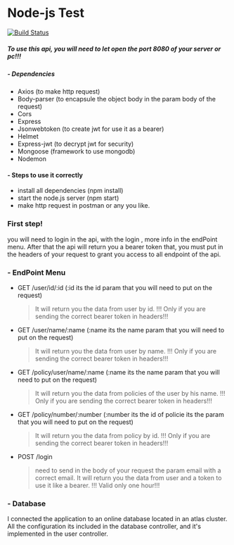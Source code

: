 # Node-js Test
[![Build Status](https://travis-ci.org/joemccann/dillinger.svg?branch=master)](https://travis-ci.org/joemccann/dillinger)

##### To use this api, you will need to let open the port 8080 of your server or pc!!!
##### - Dependencies
  - Axios (to make http request)
  - Body-parser (to encapsule  the object body in the param body of the request)
  - Cors
  - Express
  - Jsonwebtoken (to create jwt for use it as a bearer)
  - Helmet
  - Express-jwt (to decrypt jwt for security)
  - Mongoose (framework to use mongodb)
  - Nodemon

#### - Steps to use it correctly
  - install all dependencies (npm install)
  - start the node.js server (npm start)
  - make http request in postman or any you like.

### First step!
you will need to login in the api, with the login , more info in the endPoint menu.
After that the api will return you a bearer token that, you must put in the headers of your request to grant you access to all endpoint of the api.

### - EndPoint Menu
  - GET /user/id/:id (:id its the id param that you will need to put on the request)
    > It will return you the data from user by id.
    > !!! Only if you are sending the correct bearer token in headers!!!
  - GET /user/name/:name (:name its the name param that you will need to put on the request)
    > It will return you the data from user by name.
    > !!! Only if you are sending the correct bearer token in headers!!!
  - GET /policy/user/name/:name (:name its the name param that you will need to put on the request)
    > It will return you the data from policies of the user by his name.
    > !!! Only if you are sending the correct bearer token in headers!!!
- GET /policy/number/:number (:number its the id of policie its the param that you will need to put on the request)
    > It will return you the data from policy by id.
    > !!! Only if you are sending the correct bearer token in headers!!!
- POST /login 
    > need to send in the body of your request the param email with a correct email.
    > It will return you the data from user and a token to use it like a bearer.
    > !!! Valid only one hour!!!

### - Database

I connected the application to an online database located in an atlas cluster. All the configuration its included in the database controller, and it's implemented in the user controller. 
